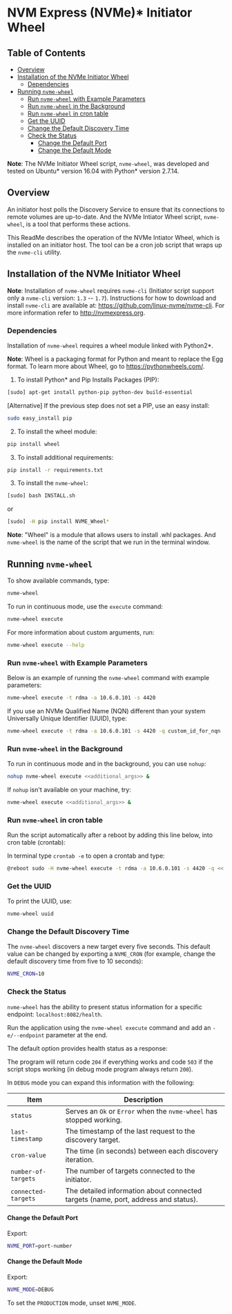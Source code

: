 # NVM Express (NVMe)* Initiator Wheel

## Table of Contents
* [Overview](#overview)
* [Installation of the NVMe Initiator Wheel](#installation-of-the-nvme-initiator-wheel)
    * [Dependencies](#dependencies)
* [Running `nvme-wheel`](#Running-nvme-wheel)
    * [Run `nvme-wheel` with Example Parameters](#run-nvme-wheel-with-example-parameters)
    * [Run `nvme-wheel` in the Background](#run-nvme-wheel-in-the-background)
    * [Run `nvme-wheel` in cron table](#run-nvme-wheel-in-cron-table)
    * [Get the UUID](#get-the-uuid)
    * [Change the Default Discovery Time](#change-the-default-discovery-time)
    * [Check the Status](#check-the-status)
        * [Change the Default Port](#change-the-default-port)
        * [Change the Default Mode](#change-the-default-mode)

**Note**: The NVMe Initiator Wheel script, `nvme-wheel`, was developed and tested on Ubuntu\* version 16.04 with Python\* version 2.7.14.

## Overview
An initiator host polls the Discovery Service to ensure that its connections to remote volumes are up-to-date. And the NVMe Intiator Wheel script, `nvme-wheel`, is a tool that performs these actions.

This ReadMe describes the operation of the NVMe Intiator Wheel, which is installed on an initiator host. The tool can be a cron job script that wraps up the `nvme-cli` utility.

## Installation of the NVMe Initiator Wheel

**Note**: Installation of `nvme-wheel` requires `nvme-cli` (Initiator script support only a `nvme-cli` version: `1.3` -- `1.7`). Instructions for how to download and install `nvme-cli` are available at: https://github.com/linux-nvme/nvme-cli. For more information refer to http://nvmexpress.org.

### Dependencies
Installation of `nvme-wheel` requires a wheel module linked with Python2\*.

**Note**: Wheel is a packaging format for Python and meant to replace the Egg format. To learn more about Wheel, go to https://pythonwheels.com/.

1. To install Python\* and Pip Installs Packages (PIP):
```bash
[sudo] apt-get install python-pip python-dev build-essential
```

[Alternative] If the previous step does not set a PIP, use an easy install:
```bash
sudo easy_install pip
```

2. To install the wheel module:
```bash
pip install wheel
```

3. To install additional requirements:
```bash
pip install -r requirements.txt
```

3. To install the `nvme-wheel`:
```bash
[sudo] bash INSTALL.sh
```

or

```bash
[sudo] -H pip install NVME_Wheel*
```

**Note**: "Wheel" is a module that allows users to install .whl packages. And `nvme-wheel` is the name of the script that we run in the terminal window.

## Running `nvme-wheel`
To show available commands, type:

```bash
nvme-wheel
```

To run in continuous mode, use the `execute` command:

```bash
nvme-wheel execute
```

For more information about custom arguments, run:

```bash
nvme-wheel execute --help
```

### Run `nvme-wheel` with Example Parameters
Below is an example of running the `nvme-wheel` command with example parameters:

```bash
nvme-wheel execute -t rdma -a 10.6.0.101 -s 4420
```

If you use an NVMe Qualified Name (NQN) different than your system Universally Unique Identifier (UUID), type:
```bash
nvme-wheel execute -t rdma -a 10.6.0.101 -s 4420 -q custom_id_for_nqn
```

### Run `nvme-wheel` in the Background
To run in continuous mode and in the background, you can use `nohup`:

```bash
nohup nvme-wheel execute <<additional_args>> &
```

If `nohup` isn't available on your machine, try:

```bash
nvme-wheel execute <<additional_args>> &
```

### Run `nvme-wheel` in cron table
Run the script automatically after a reboot by adding this line below, into cron table (crontab):

In terminal type `crontab -e` to open a crontab and type:

```bash
@reboot sudo -H nvme-wheel execute -t rdma -a 10.6.0.101 -s 4420 -q << custom_id_for_nqn >>
```

### Get the UUID
To print the UUID, use:

```bash
nvme-wheel uuid
```

### Change the Default Discovery Time
The `nvme-wheel` discovers a new target every five seconds. This default value can be changed by exporting a `NVME_CRON`
(for example, change the default discovery time from five to 10 seconds):

```bash
NVME_CRON=10
```

### Check the Status
`nvme-wheel` has the ability to present status information for a specific endpoint: `localhost:8082/health`.

Run the application using the `nvme-wheel execute` command and add an `-e/--endpoint` parameter at the end.

The default option provides health status as a response:

The program will return code `204` if everything works and code `503` if the script stops working (in debug mode program always return `200`).

In `DEBUG` mode you can expand this information with the following:

| Item | Description |
| -- | -- |
| `status` | Serves an `Ok` or `Error` when the `nvme-wheel` has stopped working. |
| `last-timestamp` | The timestamp of the last request to the discovery target. |
| `cron-value` | The time (in seconds) between each discovery iteration. |
| `number-of-targets` | The number of targets connected to the initiator. |
| `connected-targets` | The detailed information about connected targets (name, port, address and status). |


#### Change the Default Port
Export:
```bash
NVME_PORT=port-number
```

#### Change the Default Mode
Export:
```bash
NVME_MODE=DEBUG
```
To set the `PRODUCTION` mode, unset `NVME_MODE`.
